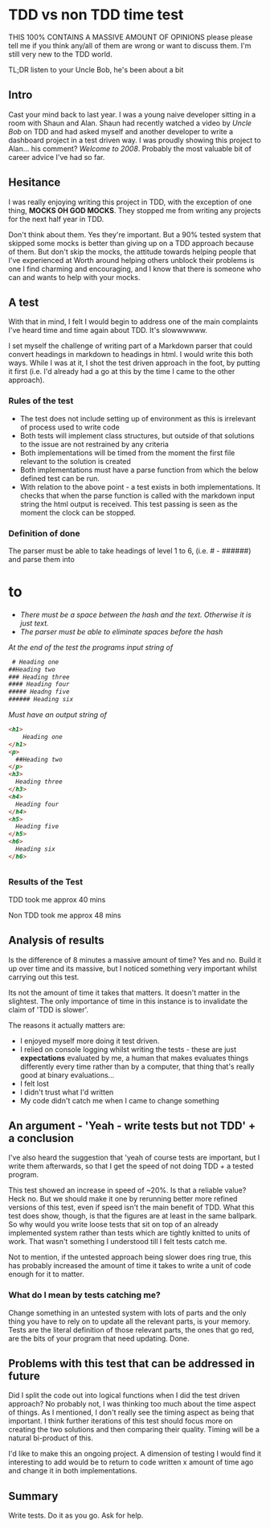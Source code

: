 # TDD vs non TDD time test

THIS 100% CONTAINS A MASSIVE AMOUNT OF OPINIONS please please tell me if you think any/all of them are wrong or want to discuss them. I'm still very new to the TDD world.

TL;DR listen to your Uncle Bob, he's been about a bit

## Intro

Cast your mind back to last year. I was a young naive developer sitting in a room with Shaun and Alan. Shaun had recently watched a video by *Uncle Bob* on TDD and had asked myself and another developer to write a dashboard project in a test driven way. I was proudly showing this project to Alan... his comment? *Welcome to 2008*. Probably the most valuable bit of career advice I've had so far.

## Hesitance

I was really enjoying writing this project in TDD, with the exception of one thing, **MOCKS OH GOD MOCKS**. They stopped me from writing any projects for the next half year in TDD.

Don't think about them. Yes they're important. But a 90% tested system that skipped some mocks is better than giving up on a TDD approach because of them. But don't skip the mocks, the attitude towards helping people that I've experienced at Worth around helping others unblock their problems is one I find charming and encouraging, and I know  that there is someone who can and wants to help with your mocks.

## A test

With that in mind, I felt I would begin to address one of the main complaints I've heard time and time again about TDD. It's slowwwwww.

I set myself the challenge of writing part of a Markdown parser that could convert headings in markdown to headings in html. I would write this both ways. While I was at it, I shot the test driven approach in the foot, by putting it first (i.e. I'd already had a go at this by the time I came to the other approach).

### Rules of the test

- The test does not include setting up of environment as this is irrelevant of process used to write code
- Both tests will implement class structures, but outside of that solutions to the issue are not restrained by any criteria 
- Both implementations will be timed from the moment the first file relevant to the solution is created
- Both implementations must have a parse function from which the below defined test can be run.
- With relation to the above point - a test exists in both implementations. It checks that when the parse function is called with the markdown input string the html output is received. This test passing is seen as the moment the clock can be stopped.

### Definition of done

The parser must be able to take headings of level 1 to 6, (i.e. # - ######) and parse them into <h1> to <h6>

- There must be a space between the hash and the text. Otherwise it is just text.
- The parser must be able to eliminate spaces before the hash

At the end of the test the programs input string of 

```javascript
 # Heading one
##Heading two
### Heading three
#### Heading four
##### Headng five
###### Heading six

```

Must have an output string of

```html
<h1>
	Heading one
</h1>
<p>
  ##Heading two
</p>
<h3>
  Heading three
</h3>
<h4>
  Heading four
</h4>
<h5>
  Heading five
</h5>
<h6>
  Heading six
</h6>

```

### Results of the Test

TDD took me approx 40 mins

Non TDD took me approx 48 mins

## Analysis of results

Is the difference of 8 minutes a massive amount of time? Yes and no. Build it up over time and its massive, but I noticed something very important whilst carrying out this test.

Its not the amount of time it takes that matters. It doesn't matter in the slightest. The only importance of time in this instance is to invalidate the claim of 'TDD is slower'.

The reasons it actually matters are:

- I enjoyed myself more doing it test driven.
- I relied on console logging whilst writing the tests - these are just **expectations** evaluated by me, a human that makes evaluates things differently every time rather than by a computer, that thing that's really good at binary evaluations...
- I felt lost
- I didn't trust what I'd written
- My code didn't catch me when I came to change something

## An argument  - 'Yeah - write tests but not TDD' + a conclusion

I've also heard the suggestion that 'yeah of course tests are important, but I write them afterwards, so that I get the speed of not doing TDD + a tested program.

This test showed an increase in speed of ~20%. Is that a reliable value? Heck no. But we should make it one by rerunning better more refined versions of this test, even if speed isn't the main benefit of TDD. What this test does show, though, is that the figures are at least in the same ballpark. So why would you write loose tests that sit on top of an already implemented system rather than tests which are tightly knitted to units of work. That wasn't something I understood till I felt tests catch me.

Not to mention, if the untested approach being slower does ring true, this has probably increased the amount of time it takes to write a unit of code enough for it to matter.

### What do I mean by tests catching me?

Change something in an untested system with lots of parts and the only thing you have to rely on to update all the relevant parts, is your memory. Tests are the literal definition of those relevant parts, the ones that go red, are the bits of your program that need updating. Done.

## Problems with this test that can be addressed in future

Did I split the code out into logical functions when I did the test driven approach? No probably not, I was thinking too much about the time aspect of things. As I mentioned, I don't really see the timing aspect as being that important. I think further iterations of this test should focus more on creating the two solutions and then comparing their quality. Timing will be a natural bi-product of this.

I'd like to make this an ongoing project. A dimension of testing I would find it interesting to add would be to return to code written x amount of time ago and change it in both implementations.

## Summary

Write tests. Do it as you go. Ask for help.